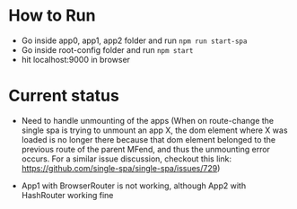# How to Run 

- Go inside app0, app1, app2 folder and run `npm run start-spa`
- Go inside root-config folder and run `npm start`
- hit localhost:9000 in browser

# Current status

- Need to handle unmounting of the apps (When on route-change the single spa is trying to unmount an app X, the dom element where X was loaded is no longer there because that dom element belonged to the previous route of the parent MFend, and thus the unmounting error occurs. For a similar issue discussion, checkout this link: https://github.com/single-spa/single-spa/issues/729)

- App1 with BrowserRouter is not working, although App2 with HashRouter working fine
